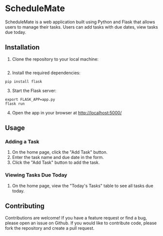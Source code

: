 # ScheduleMate

ScheduleMate is a web application built using Python and Flask that allows users to manage their tasks. Users can add tasks with due dates, view tasks due today.


## Installation

1. Clone the repository to your local machine:

```

```

2. Install the required dependencies:

```
pip install flask
```

3. Start the Flask server:

```
export FLASK_APP=app.py
flask run
```

4. Open the app in your browser at [http://localhost:5000/](http://localhost:5000/)

## Usage

### Adding a Task

1. On the home page, click the "Add Task" button.
2. Enter the task name and due date in the form.
3. Click the "Add Task" button to add the task.

### Viewing Tasks Due Today

1. On the home page, view the "Today's Tasks" table to see all tasks due today.

## Contributing

Contributions are welcome! If you have a feature request or find a bug, please open an issue on Github. If you would like to contribute code, please fork the repository and create a pull request.
